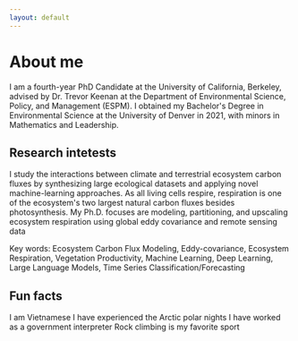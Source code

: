 ```yaml
---
layout: default
---
```


# About me
I am a fourth-year PhD Candidate at the University of California, Berkeley, advised by Dr. Trevor Keenan at the Department of Environmental Science, Policy, and Management (ESPM). I  obtained my Bachelor's Degree in Environmental Science at the University of Denver in 2021, with minors in Mathematics and Leadership.  

## Research intetests
I study the interactions between climate and terrestrial ecosystem carbon fluxes by synthesizing large ecological datasets and applying novel machine-learning approaches. As all living cells respire, respiration is one of the ecosystem's two largest natural carbon fluxes besides photosynthesis. My Ph.D. focuses are modeling, partitioning, and upscaling ecosystem respiration using global eddy covariance and remote sensing data

Key words: Ecosystem Carbon Flux Modeling, Eddy-covariance, Ecosystem Respiration, Vegetation Productivity, Machine Learning, Deep Learning, Large Language Models, Time Series Classification/Forecasting

## Fun facts
I am Vietnamese
I have experienced the Arctic polar nights
I have worked as a government interpreter
Rock climbing is my favorite sport
